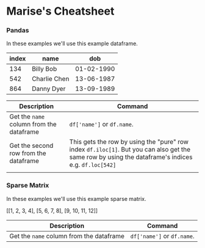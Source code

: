 # Marise's Cheatsheet

### Pandas

In these examples we'll use this example dataframe.

| index | name | dob |
| --- | --- | --- |
| 134 | Billy Bob | 01-02-1990 |
| 542 | Charlie Chen | 13-06-1987 |
| 864 | Danny Dyer | 13-09-1989 |

| Description | Command |
| --- | --- |
| Get the `name` column from the dataframe | `df['name']` or `df.name`. |
| Get the second row from the dataframe | This gets the row by using the "pure" row index `df.iloc[1]`. But you can also get the same row by using the dataframe's indices e.g. `df.loc[542]` |
|  |  |


### Sparse Matrix

In these examples we'll use this example sparse matrix.

[[1, 2, 3, 4],
[5, 6, 7, 8], 
[9, 10, 11, 12]]

| Description | Command |
| --- | --- |
| Get the `name` column from the dataframe | `df['name']` or `df.name`. |
